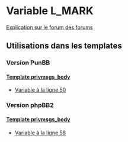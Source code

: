 # Variable L_MARK
[Explication sur le forum des forums](http://forum.forumactif.com/t294113-listing-des-variables#L_MARK)

## Utilisations dans les templates

### Version PunBB

#### [Template privmsgs_body](punbb/privmsgs_body.md)
* [Variable à la ligne 50](../punbb/privmsgs_body.tpl#L50)

### Version phpBB2

#### [Template privmsgs_body](subsilver/privmsgs_body.md)
* [Variable à la ligne 58](../subsilver/privmsgs_body.tpl#L58)